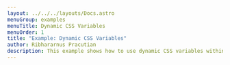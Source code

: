 ```yaml
---
layout: ../../../layouts/Docs.astro
menuGroup: examples
menuTitle: Dynamic CSS Variables
menuOrder: 1
title: "Example: Dynamic CSS Variables"
author: Ribhararnus Pracutian
description: This example shows how to use dynamic CSS variables within Custom Element.
---
```


<sb-viewer id="web-platform-qnzzgq" height="100vh"></sb-viewer>
